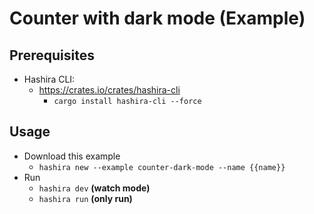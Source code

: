 # Counter with dark mode (Example)

## Prerequisites

- Hashira CLI:
  - <https://crates.io/crates/hashira-cli>
    - `cargo install hashira-cli --force`

## Usage

- Download this example
  - `hashira new --example counter-dark-mode --name {{name}}`
- Run
  - `hashira dev` **(watch mode)**
  - `hashira run` **(only run)**
